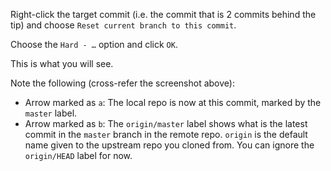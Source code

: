 Right-click the target commit (i.e. the commit that is 2 commits behind the tip) and choose `Reset current branch to this commit`.

<pic eager src="{{baseUrl}}/gitAndGithub/pull/images/rightClickOnTargetCommit.png" height="100" />
<p/>

Choose the `Hard - …` option and click `OK`.

<pic eager src="{{baseUrl}}/gitAndGithub/pull/images/sourcetree_1.png" height="120" />
<p/>

This is what you will see.

<pic eager src="{{baseUrl}}/gitAndGithub/pull/images/sourcetree_2.png" height="150" />
<p/>

Note the following (cross-refer the screenshot above):

* Arrow marked as `a`: The local repo is now at this commit, marked by the `master` label.<br>
* Arrow marked as `b`: The `origin/master` label shows what is the latest commit in the `master` branch in the remote repo. `origin` is the default name given to the upstream repo you cloned from. You can ignore the `origin/HEAD` label for now.
